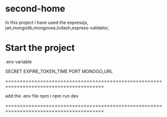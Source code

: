 # second-home

In this project i have used the expressjs, jwt,mongodb,mongoose,lodash,express-validator,

# Start the project

.env variable

SECRET
EXPIRE_TOKEN_TIME
PORT
MONOGO_URL

========================================================================================

add the .env file
npm i
npm run dev

========================================================================================
